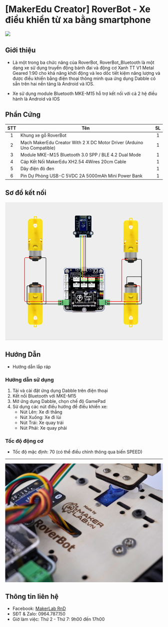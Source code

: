 # [MakerEdu Creator] RoverBot - Xe điều khiển từ xa bằng smartphone

![](/image/bluetooth_trenCheoPhai.jpg)

## Giới thiệu

- Là một trong ba chức năng của RoverBot, RoverBot_Bluetooth là một dạng xe sử dụng truyền động bánh đai và động cơ Xanh TT V1 Metal Geared 1:90 cho khả năng khởi động và leo dốc tiết kiệm năng lượng và được điều khiển bằng điện thoại thông minh qua ứng dụng Dabble có sẵn trên hai nền tảng là Android và IOS.

- Xe sử dụng module Bluetooth MKE-M15 hỗ trợ kết nối với cả 2 hệ điều hành là Android và IOS  

## Phần Cứng

| STT | Tên                                                                     | SL |
|:---:|-------------------------------------------------------------------------|:--:|
|  1  | Khung xe gỗ RoverBot                                                    |  1 |
|  2  | Mạch MakerEdu Creator With 2 X DC Motor Driver (Arduino Uno Compatible) |  1 |
|  3  | Module MKE-M15 Bluetooth 3.0 SPP / BLE 4.2 Dual Mode                    |  1 |
|  4  | Cáp Kết Nối MakerEdu XH2.54 4Wires 20cm Cable                           |  1 |
|  5  | Dây điện đỏ đen                                                         |  1 |
|  6  | Pin Dự Phòng USB-C 5VDC 2A 5000mAh Mini Power Bank                      |  1 |

## Sơ đồ kết nối

![](/image/cirkit_Roverbot_bluetooth.png)

## Hướng Dẫn

- Hướng dẫn lắp ráp  

### Hướng dẫn sử dụng

1. Tải và cài đặt ứng dụng Dabble trên điện thoại
2. Kết nối Bluetooth với MKE-M15
3. Mở ứng dụng Dabble, chọn chế độ GamePad
4. Sử dụng các nút điều hướng để điều khiển xe:
   - Nút Lên: Xe đi thẳng
   - Nút Xuống: Xe đi lùi
   - Nút Trái: Xe quay trái
   - Nút Phải: Xe quay phải

### Tốc độ động cơ

- Tốc độ mặc định: 70 (có thể điều chỉnh thông qua biến SPEED)
---

![](/image/full_author.jpg)
## Thông tin liên hệ

- Facebook: [MakerLab RnD](https://www.facebook.com/makerlabvn)
- SĐT & Zalo: 0964.787.150
- Giờ làm việc: Thứ 2 - Thứ 7: 9h00 đến 17h00